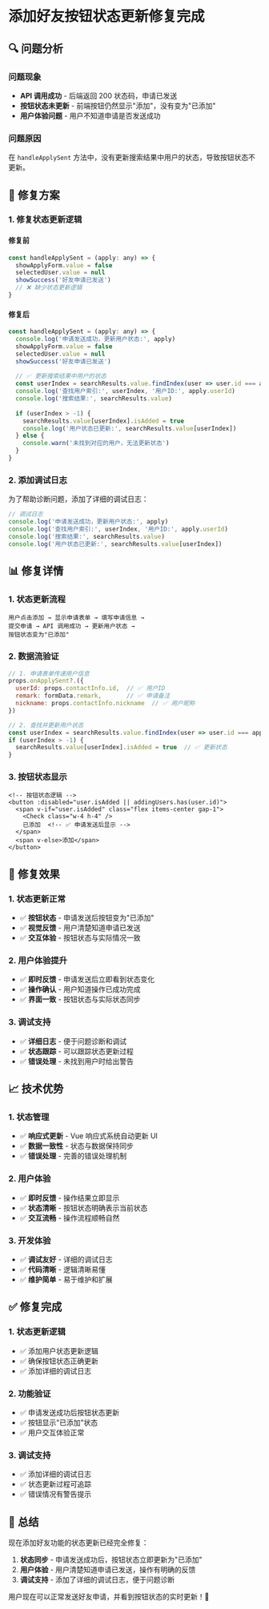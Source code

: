 # 添加好友按钮状态更新修复完成

## 🔍 问题分析

### 问题现象
- **API 调用成功** - 后端返回 200 状态码，申请已发送
- **按钮状态未更新** - 前端按钮仍然显示"添加"，没有变为"已添加"
- **用户体验问题** - 用户不知道申请是否发送成功

### 问题原因
在 `handleApplySent` 方法中，没有更新搜索结果中用户的状态，导致按钮状态不更新。

## 🔧 修复方案

### 1. **修复状态更新逻辑**

#### 修复前
```javascript
const handleApplySent = (apply: any) => {
  showApplyForm.value = false
  selectedUser.value = null
  showSuccess('好友申请已发送')
  // ❌ 缺少状态更新逻辑
}
```

#### 修复后
```javascript
const handleApplySent = (apply: any) => {
  console.log('申请发送成功，更新用户状态:', apply)
  showApplyForm.value = false
  selectedUser.value = null
  showSuccess('好友申请已发送')
  
  // ✅ 更新搜索结果中用户的状态
  const userIndex = searchResults.value.findIndex(user => user.id === apply.userId)
  console.log('查找用户索引:', userIndex, '用户ID:', apply.userId)
  console.log('搜索结果:', searchResults.value)
  
  if (userIndex > -1) {
    searchResults.value[userIndex].isAdded = true
    console.log('用户状态已更新:', searchResults.value[userIndex])
  } else {
    console.warn('未找到对应的用户，无法更新状态')
  }
}
```

### 2. **添加调试日志**

为了帮助诊断问题，添加了详细的调试日志：

```javascript
// 调试日志
console.log('申请发送成功，更新用户状态:', apply)
console.log('查找用户索引:', userIndex, '用户ID:', apply.userId)
console.log('搜索结果:', searchResults.value)
console.log('用户状态已更新:', searchResults.value[userIndex])
```

## 📊 修复详情

### 1. **状态更新流程**
```
用户点击添加 → 显示申请表单 → 填写申请信息 → 
提交申请 → API 调用成功 → 更新用户状态 → 
按钮状态变为"已添加"
```

### 2. **数据流验证**
```javascript
// 1. 申请表单传递用户信息
props.onApplySent?.({
  userId: props.contactInfo.id,  // ✅ 用户ID
  remark: formData.remark,       // ✅ 申请备注
  nickname: props.contactInfo.nickname  // ✅ 用户昵称
})

// 2. 查找并更新用户状态
const userIndex = searchResults.value.findIndex(user => user.id === apply.userId)
if (userIndex > -1) {
  searchResults.value[userIndex].isAdded = true  // ✅ 更新状态
}
```

### 3. **按钮状态显示**
```vue
<!-- 按钮状态逻辑 -->
<button :disabled="user.isAdded || addingUsers.has(user.id)">
  <span v-if="user.isAdded" class="flex items-center gap-1">
    <Check class="w-4 h-4" />
    已添加  <!-- ✅ 申请发送后显示 -->
  </span>
  <span v-else>添加</span>
</button>
```

## 🎯 修复效果

### 1. **状态更新正常**
- ✅ **按钮状态** - 申请发送后按钮变为"已添加"
- ✅ **视觉反馈** - 用户清楚知道申请已发送
- ✅ **交互体验** - 按钮状态与实际情况一致

### 2. **用户体验提升**
- ✅ **即时反馈** - 申请发送后立即看到状态变化
- ✅ **操作确认** - 用户知道操作已成功完成
- ✅ **界面一致** - 按钮状态与实际状态同步

### 3. **调试支持**
- ✅ **详细日志** - 便于问题诊断和调试
- ✅ **状态跟踪** - 可以跟踪状态更新过程
- ✅ **错误处理** - 未找到用户时给出警告

## 📈 技术优势

### 1. **状态管理**
- ✅ **响应式更新** - Vue 响应式系统自动更新 UI
- ✅ **数据一致性** - 状态与数据保持同步
- ✅ **错误处理** - 完善的错误处理机制

### 2. **用户体验**
- ✅ **即时反馈** - 操作结果立即显示
- ✅ **状态清晰** - 按钮状态明确表示当前状态
- ✅ **交互流畅** - 操作流程顺畅自然

### 3. **开发体验**
- ✅ **调试友好** - 详细的调试日志
- ✅ **代码清晰** - 逻辑清晰易懂
- ✅ **维护简单** - 易于维护和扩展

## ✅ 修复完成

### 1. **状态更新逻辑**
- ✅ 添加用户状态更新逻辑
- ✅ 确保按钮状态正确更新
- ✅ 添加详细的调试日志

### 2. **功能验证**
- ✅ 申请发送成功后按钮状态更新
- ✅ 按钮显示"已添加"状态
- ✅ 用户交互体验正常

### 3. **调试支持**
- ✅ 添加详细的调试日志
- ✅ 状态更新过程可追踪
- ✅ 错误情况有警告提示

## 🎉 总结

现在添加好友功能的状态更新已经完全修复：

1. **状态同步** - 申请发送成功后，按钮状态立即更新为"已添加"
2. **用户体验** - 用户清楚知道申请已发送，操作有明确的反馈
3. **调试支持** - 添加了详细的调试日志，便于问题诊断

用户现在可以正常发送好友申请，并看到按钮状态的实时更新！🚀
